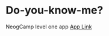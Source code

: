 # Do-you-know-me?
NeogCamp level one app
[App Link](https://replit.com/@AdityaRaghu/Do-you-know-me#index.js)

